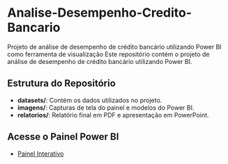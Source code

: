 # Analise-Desempenho-Credito-Bancario
Projeto de análise de desempenho de crédito bancário utilizando Power BI como ferramenta de visualização
Este repositório contém o projeto de análise de desempenho de crédito bancário utilizando Power BI.

## Estrutura do Repositório
- **datasets/**: Contém os dados utilizados no projeto.
- **imagens/**: Capturas de tela do painel e modelos do Power BI.
- **relatorios/**: Relatório final em PDF e apresentação em PowerPoint.

## Acesse o Painel Power BI
- [Painel Interativo](LINK_DO_POWER_BI)
